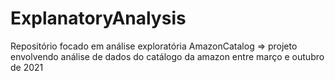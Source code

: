 # ExplanatoryAnalysis
Repositório focado em análise exploratória
AmazonCatalog => projeto envolvendo análise de dados do catálogo da amazon entre 
março e outubro de 2021
